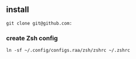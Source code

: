 ## install
```
git clone git@github.com:
```
### create Zsh config
```shell
ln -sf ~/.config/configs.raa/zsh/zshrc ~/.zshrc
```
